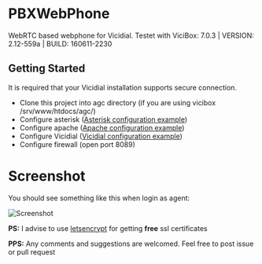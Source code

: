 # PBXWebPhone
WebRTC based webphone for Vicidial.
Testet with ViciBox: 7.0.3 | VERSION: 2.12-559a | BUILD: 160611-2230 

## Getting Started
It is required that your Vicidial installation supports secure connection.


- Clone this project into agc directory (if you are using vicibox /srv/www/htdocs/agc/)
- Configure asterisk ([Asterisk configuration example](https://github.com/chornyitaras/PBXWebPhone/wiki/Asterisk-configuration))  
- Configure apache ([Apache configuration example](https://github.com/chornyitaras/PBXWebPhone/wiki/Apache-configuration))  
- Configure Vicidial ([Vicidial configuration example](https://github.com/chornyitaras/PBXWebPhone/wiki/Vicidial-configuration))  
- Configure firewall (open port 8089)

# Screenshot
You should see something like this when login as agent:

![Screenshot](https://raw.githubusercontent.com/chornyitaras/PBXWebPhone/master/img1.PNG)

**PS:**  I advise to use [letsencrypt](https://letsencrypt.org/) for getting **free** ssl certificates

**PPS:**
Any comments and suggestions are welcomed. Feel free to post issue or pull request
